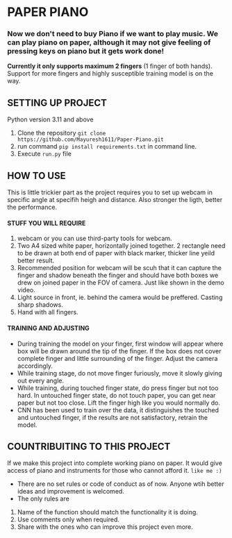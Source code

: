 # PAPER PIANO

### Now we don't need to buy Piano if we want to play music. We can play piano on paper, although it may not give feeling of pressing keys on piano but it gets work done!

**Currently it only supports maximum 2 fingers** (1 finger of both hands). Support for more fingers and highly susceptible training model is on the way.

## SETTING UP PROJECT
Python version 3.11 and above
1.  Clone the repository ```git clone https://github.com/Mayuresh1611/Paper-Piano.git```
2. run command ```pip install requirements.txt``` in command line.
3. Execute ```run.py``` file

## HOW TO USE   
This is little trickier part as the project requires you to set up webcam in specific angle at specifih heigh and distance. Also  stronger the ligth, better the performance. 
#### STUFF YOU WILL REQUIRE 
1. webcam or you can use third-party tools for webcam. 
2. Two A4 sized white paper, horizontally joined together. 2 rectangle need to be drawn at both end of paper with black marker, thicker line yeild better result. 
3. Recommended position for webcam will be scuh that it can capture the finger and shadow beneath the finger and should have both boxes we drew on joined paper in the FOV of camera.
Just like shown in the demo video.
4. Light source in front, ie. behind the camera would be preffered. Casting sharp shadows.
4. Hand with all fingers.

#### TRAINING AND ADJUSTING
* During training the model on your finger, first window will appear where box will be drawn around the tip of the finger. If the box does not cover complete finger and little surrounding of the finger. Adjust the camera accordingly.
* While training stage, do not move finger furiously, move it slowly giving out every angle.
* While training, during touched finger state, do press finger but not too hard. In untouched finger state, do not touch paper, you can get near paper but not too close. Lift the finger high like you would normally do.
* CNN has been used to train over the data, it distinguishes the touched and untouched finger, if the results are not satisfactory, retrain the model.    
## COUNTRIBUITING TO THIS PROJECT
If we make this project into complete working piano on paper. It would give access of piano and instruments for those who cannot afford it. ```like me :)``` 

* There are no set rules or code of conduct as of now. Anyone wtih better ideas and improvement is welcomed. 
* The only rules are
1. Name of the function should match the functionality it is doing.
2. Use comments only when required. 
3. Share with the ones who can improve this project even more.

